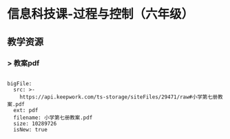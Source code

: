 # 信息科技课-过程与控制（六年级）
## 教学资源



### > 教案pdf

 
```@BigFile

bigFile:
  src: >-
    https://api.keepwork.com/ts-storage/siteFiles/29471/raw#小学第七册教案.pdf
  ext: pdf
  filename: 小学第七册教案.pdf
  size: 10289726
  isNew: true
          
```